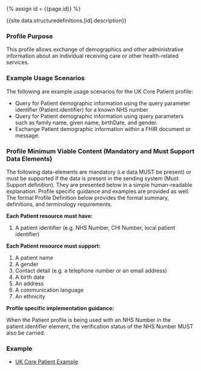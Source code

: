 
{% assign id = {{page.id}} %}

{{site.data.structuredefinitions.[id].description}}

<!-- end TOC -->

### Profile Purpose ###

This profile allows exchange of demographics and other administrative information about an individual receiving care or other health-related services.

### Example Usage Scenarios ###

The following are example usage scenarios for the UK Core Patient profile:

- Query for Patient demographic information using the query parameter identifier (Patient.identifier) for a known NHS number
- Query for Patient demographic information using query parameters such as family name, given name, birthDate, and gender.
- Exchange Patient demographic information within a FHIR document or message.

### Profile Minimum Viable Content (Mandatory and Must Support Data Elements) ###

The following data-elements are mandatory (i.e data MUST be present) or must be supported if the data is present in the sending system (Must Support definition). They are presented below in a simple human-readable explanation. Profile specific guidance and examples are provided as well. The formal Profile Definition below provides the formal summary, definitions, and terminology requirements.

**Each Patient resource must have:**

1. A patient identifier (e.g. NHS Number, CHI Number, local patient identifier)

**Each Patient resource must support:**

1. A patient name
2. A gender
3. Contact detail (e.g. a telephone number or an email address)
4. A birth date
5. An address
6. A communication language
7. An ethnicity

**Profile specific implementation guidance:**

When the Patient profile is being used with an NHS Number in the patient.identifier element, the verification status of the NHS Number MUST also be carried.

### Example ###

- [UK Core Patient Example](UKCore-Patient-Example.html)